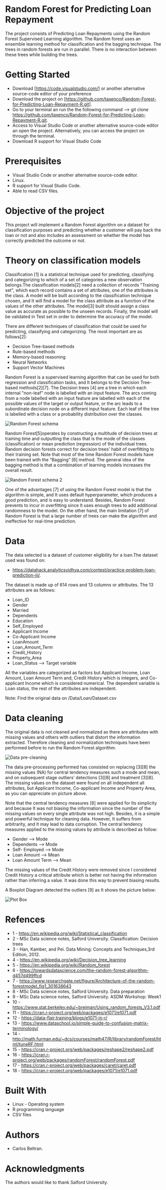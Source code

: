 # Random Forest for Predicting Loan Repayment

The project consists of Predicting Loan Repayments using the Random Forest Supervised Learning algorithm. The Random forest uses an ensemble learning method for classification and the bagging technique. The trees in random forests are run in parallel. There is no interaction between these trees while building the trees.

# Getting Started

- Download [https://code.visualstudio.com/] or another alternative source-code editor of your preference
- Download the project on [https://github.com/taxenco/Random-Forest-for-Predicting-Loan-Repayment-R.git].
- Go to your terminal an run the the following command --> git clone https://github.com/taxenco/Random-Forest-for-Predicting-Loan-Repayment-R.git.
- Access to Visual Studio Code or another alternative source-code editor an open the project. Alternatively, you can access the project on through the terminal.
- Download R support for Visual Studio Code

# Prerequisites

- Visual Studio Code or another alternative source-code editor.
- Linux.
- R support for Visual Studio Code.
- Able to read CSV files.

# Objective of the project

This project will implement a Random Forest algorithm on a dataset for classification purposes and predicting whether a customer will pay back the loan or not and also includes an assessment on whether the model has correctly predicted the outcome or not.

# Theory on classification models

Classification [1] is a statistical technique used for predicting, classifying and categorizing to
which of a set of categories a new observation belongs.The classification models[2] need a collection of
records "Training set", which each record contains a set of attributes, one of the attributes is the class.
A model will be built according to the classification technique chosen, and It will find a model for the class attribute
as a function of the values of the other attributes. The model[3] built should assign a class value as accurate as possible to
the unseen records. Finally, the model will be validated in Test set in order to determine the accuracy of the model.

There are different techniques of classification that could be used for predicting, classifying
and categorizing. The most important are as follows[2]:

- Decision Tree-based methods
- Rule-based methods
- Memory-based reasoning
- Neural Networks
- Support Vector Machines

Random Forest is a supervised learning algorithm that can be used for both regression and
classification tasks, and It belongs to the Decision Tree-based methods[2][7]. The Decision
trees [4] are a tree in which each internal "non-leaf" node is labelled with an input feature. The
arcs coming from a node labelled with an input feature are labelled with each of the possible
values of the target or output feature, or the arc leads to a subordinate decision node on a
different input feature. Each leaf of the tree is labelled with a class or a probability distribution
over the classes.

<img src="./rf.png" alt="Random Forest schema"/>

Random Forest[5]operates by constructing a multitude of decision trees at training time and
outputting the class that is the mode of the classes (classification) or mean prediction
(regression) of the individual trees. Random decision forests correct for decision trees' habit of
overfitting to their training set. Note that most of the time Random Forest models have been trained
with the “Bagging” [6] method. The general idea of the bagging method is that a combination of learning models
increases the overall result.

<img src="./rf2.png" alt="Random Forest schema 2"/>

One of the advantages [7] of using the Random Forest model is that the algorithm is simple,
and It uses default hyperparameter, which produces a good prediction, and is easy to
understand. Besides, Random Forest prevents to incur in overfitting since It uses enough trees
to add additional randomness to the model. On the other hand, the main limitation [7] of Random Forest
is that a large number of trees can make the algorithm and ineffective for real-time prediction.

# Data

The data selected is a dataset of customer eligibility for a loan.The dataset used was found on:

- https://datahack.analyticsvidhya.com/contest/practice-problem-loan-prediction-iii/.

The dataset is made up of 614 rows and 13 columns or attributes. The 13 attributes are as follows:

- Loan_ID
- Gender
- Married
- Dependents
- Education
- Self_Employed
- Applicant Income
- Co-Applicant Income
- LoanAmount
- Loan_Amount_Term
- Credit_History
- Property_Area
- Loan_Status --> Target variable

All the variables are categorized as factors but Applicant Income, Loan Amount, Loan Amount
Term and, Credit History which is integers, and Co-applicant Income which is considered
numerical. The dependent variable is Loan status, the rest of the attributes are independent.

Note: Find the original data on /Data/Loan/Dataset.csv

# Data cleaning

The original data is not cleaned and normalized as there are attributes with missing values and others with outliers that distort the information extracted. Therefore cleaning and normalization techniques have been performed before to run the Random Forest algorithm.

<img src="./preCleaningData.png" alt="Data pre-cleaning"/>

The data pre-processing performed has consisted on replacing [3][8] the missing values (NA)
for central tendency measures such a mode and mean, and on subsequent stage outliers’
detections [3][8] and treatment [3][8]. The missing values on the dataset were found on all independent
all attributes, but Applicant Income, Co-applicant Income and Property Area, as you can appreciate on picture above.

Note that the central tendency measures [8] were applied for Its simplicity and because It was
not biasing the information since the number of the missing values on every single attribute
was not high. Besides, it is a simple and powerful technique for cleaning data. However, It
suffers from arbitrarity, and It may lead to data corruption. The central tendency measures
applied to the missing values by attribute is described as follow:

- Gender --> Mode
- Dependents --> Mode
- Self- Employed --> Mode
- Loan Amount --> Mean
- Loan Amount Term --> Mean

The missing values of the Credit History were removed since I considered Credit History a
critical attribute which is better not having the information rather than inferring a value.
It was done this way to prevent biasing results.

A Boxplot Diagram detected the outliers [9] as It shows the picture below:

<img src="./plotBox.png" alt="Plot Box"/>

# Refences

- 1 - https://en.wikipedia.org/wiki/Statistical_classification
- 2 - MSc Data science notes, Salford University. Classification: Decision trees
- 3 - Han, Kamber, and Pei. Data Mining: Concepts and Techniques,3rd Edition, 2012.
- 4 - https://en.wikipedia.org/wiki/Decision_tree_learning
- 5 - https://en.wikipedia.org/wiki/Random_forest
- 6 - https://towardsdatascience.com/the-random-forest-algorithm-d457d499ffcd
- 7 - https://www.researchgate.net/figure/Architecture-of-the-random-forestmodel_fig1_301638643
- 8 - MSc Data science notes, Salford University. Data preparation
- 9 - MSc Data science notes, Salford University. ASDM Workshop: Week1
- 10 - https://www.stat.berkeley.edu/~breiman/Using_random_forests_V3.1.pdf
- 11 - https://cran.r-project.org/web/packages/e1071/e1071.pdf
- 12 - https://data-flair.training/blogs/e1071-in-r/
- 13 - https://www.dataschool.io/simple-guide-to-confusion-matrix-terminology/
- 14 - http://math.furman.edu/~dcs/courses/math47/R/library/randomForest/html/tuneRF.html
- 15 - https://cran.r-project.org/web/packages/reshape2/reshape2.pdf
- 16 - https://cran.r-project.org/web/packages/randomForest/randomForest.pdf
- 17 - https://cran.r-project.org/web/packages/caret/caret.pdf
- 18 - https://cran.r-project.org/web/packages/e1071/e1071.pdf

# Built With

- Linux - Operating system
- R programming language
- CSV files

# Authors

- Carlos Beltran.

# Acknowledgments

The authors would like to thank Salford University.
